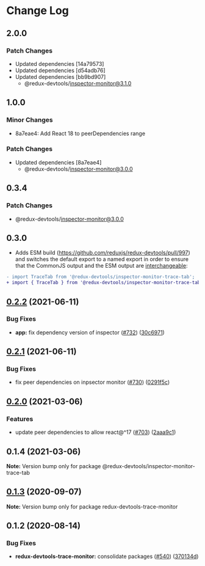 # Change Log

## 2.0.0

### Patch Changes

- Updated dependencies [14a79573]
- Updated dependencies [d54adb76]
- Updated dependencies [bb9bd907]
  - @redux-devtools/inspector-monitor@3.1.0

## 1.0.0

### Minor Changes

- 8a7eae4: Add React 18 to peerDependencies range

### Patch Changes

- Updated dependencies [8a7eae4]
  - @redux-devtools/inspector-monitor@3.0.0

## 0.3.4

### Patch Changes

- @redux-devtools/inspector-monitor@3.0.0

## 0.3.0

- Adds ESM build (https://github.com/reduxjs/redux-devtools/pull/997) and switches the default export to a named export in order to ensure that the CommonJS output and the ESM output are [interchangeable](https://rollupjs.org/guide/en/#outputexports):

```diff
- import TraceTab from '@redux-devtools/inspector-monitor-trace-tab';
+ import { TraceTab } from '@redux-devtools/inspector-monitor-trace-tab';
```

## [0.2.2](https://github.com/reduxjs/redux-devtools/compare/@redux-devtools/inspector-monitor-trace-tab@0.2.1...@redux-devtools/inspector-monitor-trace-tab@0.2.2) (2021-06-11)

### Bug Fixes

- **app:** fix dependency version of inspector ([#732](https://github.com/reduxjs/redux-devtools/issues/732)) ([30c6971](https://github.com/reduxjs/redux-devtools/commit/30c6971d379c53ec1343a20240b73705751f7445))

## [0.2.1](https://github.com/reduxjs/redux-devtools/compare/@redux-devtools/inspector-monitor-trace-tab@0.2.0...@redux-devtools/inspector-monitor-trace-tab@0.2.1) (2021-06-11)

### Bug Fixes

- fix peer dependencies on inpsector monitor ([#730](https://github.com/reduxjs/redux-devtools/issues/730)) ([0291f5c](https://github.com/reduxjs/redux-devtools/commit/0291f5c95e4340a3b5e30a3efe76a1a1a2bb7f5e))

## [0.2.0](https://github.com/reduxjs/redux-devtools/compare/@redux-devtools/inspector-monitor-trace-tab@0.1.4...@redux-devtools/inspector-monitor-trace-tab@0.2.0) (2021-03-06)

### Features

- update peer dependencies to allow react@^17 ([#703](https://github.com/reduxjs/redux-devtools/issues/703)) ([2aaa9c1](https://github.com/reduxjs/redux-devtools/commit/2aaa9c10a383e3a7ab20b3ab14639781fd7bb2eb))

## 0.1.4 (2021-03-06)

**Note:** Version bump only for package @redux-devtools/inspector-monitor-trace-tab

## [0.1.3](https://github.com/reduxjs/redux-devtools/compare/redux-devtools-trace-monitor@0.1.2...redux-devtools-trace-monitor@0.1.3) (2020-09-07)

**Note:** Version bump only for package redux-devtools-trace-monitor

## 0.1.2 (2020-08-14)

### Bug Fixes

- **redux-devtools-trace-monitor:** consolidate packages ([#540](https://github.com/reduxjs/redux-devtools/issues/540)) ([370134d](https://github.com/reduxjs/redux-devtools/commit/370134d5a2bb7337f72134a9396398ab9f66fe30))

